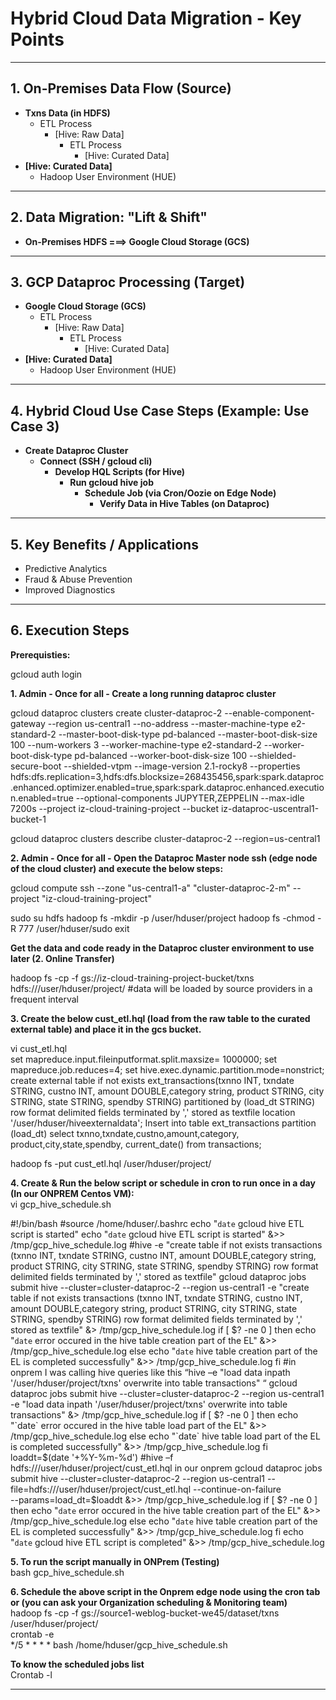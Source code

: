 # Hybrid Cloud Data Migration - Key Points

---

## 1. On-Premises Data Flow (Source)

* **Txns Data (in HDFS)**
    * ETL Process
        * [Hive: Raw Data]
            * ETL Process
                * [Hive: Curated Data]
* **[Hive: Curated Data]**
    * Hadoop User Environment (HUE)

---

## 2. Data Migration: "Lift & Shift"

* **On-Premises HDFS ===> Google Cloud Storage (GCS)**

---

## 3. GCP Dataproc Processing (Target)

* **Google Cloud Storage (GCS)**
    * ETL Process
        * [Hive: Raw Data]
            * ETL Process
                * [Hive: Curated Data]
* **[Hive: Curated Data]**
    * Hadoop User Environment (HUE)

---

## 4. Hybrid Cloud Use Case Steps (Example: Use Case 3)

* **Create Dataproc Cluster**
    * **Connect (SSH / gcloud cli)**
        * **Develop HQL Scripts (for Hive)**
            * **Run gcloud hive job**
                * **Schedule Job (via Cron/Oozie on Edge Node)**
                    * **Verify Data in Hive Tables (on Dataproc)**

---

## 5. Key Benefits / Applications

* Predictive Analytics
* Fraud & Abuse Prevention
* Improved Diagnostics

---

## 6. Execution Steps

**Prerequisties:**

gcloud auth login

**1. Admin - Once for all - Create a long running dataproc cluster**

gcloud dataproc clusters create cluster-dataproc-2 --enable-component-gateway --region us-central1 --no-address --master-machine-type e2-standard-2 --master-boot-disk-type pd-balanced --master-boot-disk-size 100 --num-workers 3 --worker-machine-type e2-standard-2 --worker-boot-disk-type pd-balanced --worker-boot-disk-size 100 --shielded-secure-boot --shielded-vtpm --image-version 2.1-rocky8 --properties hdfs:dfs.replication=3,hdfs:dfs.blocksize=268435456,spark:spark.dataproc.enhanced.optimizer.enabled=true,spark:spark.dataproc.enhanced.execution.enabled=true --optional-components JUPYTER,ZEPPELIN --max-idle 7200s --project iz-cloud-training-project --bucket iz-dataproc-uscentral1-bucket-1

gcloud dataproc clusters describe cluster-dataproc-2 --region=us-central1

**2. Admin - Once for all - Open the Dataproc Master node ssh (edge node of the cloud cluster) and execute the below steps:**

gcloud compute ssh --zone "us-central1-a" "cluster-dataproc-2-m" --project "iz-cloud-training-project"
 
sudo su hdfs
hadoop fs -mkdir -p /user/hduser/project
hadoop fs -chmod -R 777 /user/hduser/sudo 
exit

**Get the data and code ready in the Dataproc cluster environment to use later (2. Online Transfer)**

hadoop fs -cp -f gs://iz-cloud-training-project-bucket/txns hdfs:///user/hduser/project/ #data will be loaded by source providers in a frequent interval

**3. Create the below cust_etl.hql (load from the raw table to the curated external table) and place it in the gcs bucket.**

vi cust_etl.hql  
set mapreduce.input.fileinputformat.split.maxsize= 1000000;
set mapreduce.job.reduces=4;
set hive.exec.dynamic.partition.mode=nonstrict;
create external table if not exists ext_transactions(txnno INT, txndate STRING, custno INT, amount DOUBLE,category string, product STRING, city STRING, state STRING, spendby STRING) partitioned by (load_dt STRING)
row format delimited fields terminated by ','
stored as textfile
location '/user/hduser/hiveexternaldata';
Insert into table ext_transactions partition (load_dt)  select txnno,txndate,custno,amount,category, product,city,state,spendby, current_date() from transactions;

hadoop fs -put cust_etl.hql /user/hduser/project/

**4. Create & Run the below script or schedule in cron to run once in a day (In our ONPREM Centos VM):**  
vi gcp_hive_schedule.sh

#!/bin/bash
#source /home/hduser/.bashrc
echo "`date` gcloud hive ETL script is started"
echo "`date` gcloud hive ETL script is started" &>> /tmp/gcp_hive_schedule.log
#hive -e "create table if not exists transactions (txnno INT, txndate STRING, custno INT, amount DOUBLE,category string, product STRING, city STRING, state STRING, spendby STRING) row format delimited fields terminated by ',' stored as textfile"
gcloud dataproc jobs submit hive --cluster=cluster-dataproc-2 --region us-central1 -e "create table if not exists transactions (txnno INT, txndate STRING, custno INT, amount DOUBLE,category string, product STRING, city STRING, state STRING, spendby STRING) row format delimited fields terminated by ',' stored as textfile" &> /tmp/gcp_hive_schedule.log
if [ $? -ne 0 ]
then
echo "`date` error occured in the hive table creation part of the EL" &>> /tmp/gcp_hive_schedule.log
else
echo "`date` hive table creation part of the EL is completed successfully" &>> /tmp/gcp_hive_schedule.log
fi 
#in onprem I was calling hive queries like this “hive –e "load data inpath '/user/hduser/project/txns' overwrite into table transactions" “
gcloud dataproc jobs submit hive --cluster=cluster-dataproc-2 --region us-central1 -e "load data inpath '/user/hduser/project/txns' overwrite into table transactions" &> /tmp/gcp_hive_schedule.log
if [ $? -ne 0 ]
then
echo "`date` error occured in the hive table load part of the EL" &>> /tmp/gcp_hive_schedule.log
else
echo "`date` hive table load part of the EL is completed successfully" &>> /tmp/gcp_hive_schedule.log
fi 
loaddt=$(date '+%Y-%m-%d')
#hive –f hdfs:///user/hduser/project/cust_etl.hql in our onprem
gcloud dataproc jobs submit hive --cluster=cluster-dataproc-2 --region us-central1 --file=hdfs:///user/hduser/project/cust_etl.hql --continue-on-failure \
--params=load_dt=$loaddt &>> /tmp/gcp_hive_schedule.log
if [ $? -ne 0 ]
then
echo "`date` error occured in the hive table creation part of the EL" &>> /tmp/gcp_hive_schedule.log
else
echo "`date` hive table creation part of the EL is completed successfully" &>> /tmp/gcp_hive_schedule.log
fi
echo "`date` gcloud hive ETL script is completed" &>> /tmp/gcp_hive_schedule.log

**5. To run the script manually in ONPrem (Testing)**  
bash gcp_hive_schedule.sh


**6. Schedule the above script in the Onprem edge node using the cron tab or (you can ask your Organization scheduling & Monitoring team)**  
hadoop fs -cp -f gs://source1-weblog-bucket-we45/dataset/txns /user/hduser/project/  
crontab -e  
*/5 * * * * bash /home/hduser/gcp_hive_schedule.sh

**To know the scheduled jobs list**  
Crontab -l

---